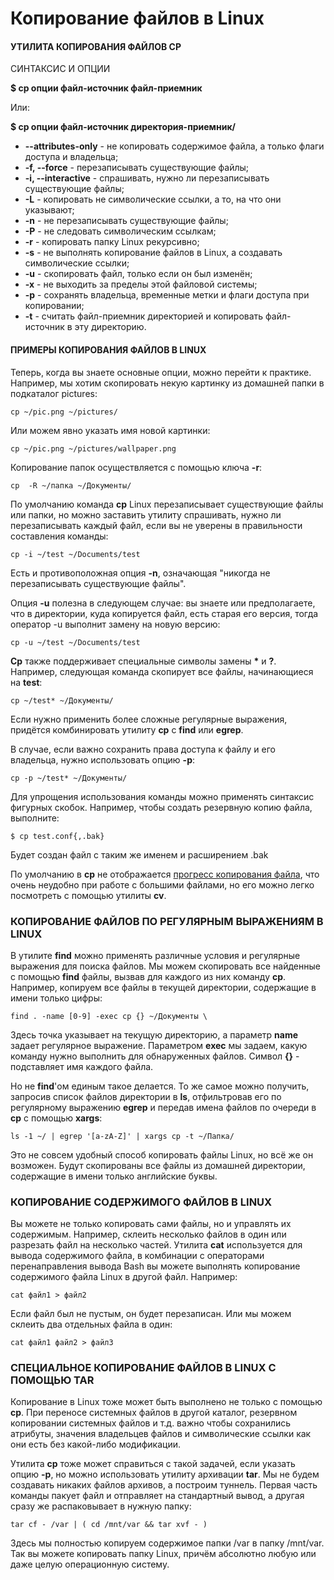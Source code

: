 # Копирование файлов в Linux

#### УТИЛИТА КОПИРОВАНИЯ ФАЙЛОВ CP

СИНТАКСИС И ОПЦИИ

**$ cp опции файл-источник файл-приемник**

Или:

**$ cp опции файл-источник директория-приемник/**

* **--attributes-only** - не копировать содержимое файла, а только флаги доступа и владельца;
* **-f, --force** - перезаписывать существующие файлы;
* **-i, --interactive** - спрашивать, нужно ли перезаписывать существующие файлы;
* **-L** - копировать не символические ссылки, а то, на что они указывают;
* **-n** - не перезаписывать существующие файлы;
* **-P** - не следовать символическим ссылкам;
* **-r** - копировать папку Linux рекурсивно;
* **-s** - не выполнять копирование файлов в Linux, а создавать символические ссылки;
* **-u** - скопировать файл, только если он был изменён;
* **-x** - не выходить за пределы этой файловой системы;
* **-p** - сохранять владельца, временные метки и флаги доступа при копировании;
* **-t** - считать файл-приемник директорией и копировать файл-источник в эту директорию.

#### ПРИМЕРЫ КОПИРОВАНИЯ ФАЙЛОВ В LINUX

Теперь, когда вы знаете основные опции, можно перейти к практике. Например, мы хотим скопировать некую картинку из домашней папки в подкаталог pictures:

 `cp ~/pic.png ~/pictures/`

Или можем явно указать имя новой картинки:

 `cp ~/pic.png ~/pictures/wallpaper.png`

Копирование папок осуществляется с помощью ключа **-r**:

 `cp  -R ~/папка ~/Документы/`

По умолчанию команда **cp** Linux перезаписывает существующие файлы или папки, но можно заставить утилиту спрашивать, нужно ли перезаписывать каждый файл, если вы не уверены в правильности составления команды:

 `cp -i ~/test ~/Documents/test`

Есть и противоположная опция **-n**, означающая "никогда не перезаписывать существующие файлы".

Опция **-u** полезна в следующем случае: вы знаете или предполагаете, что в директории, куда копируется файл, есть старая его версия, тогда оператор -u выполнит замену на новую версию:

 `cp -u ~/test ~/Documents/test`

**Сp** также поддерживает специальные символы замены **\*** и **?**. Например, следующая команда скопирует все файлы, начинающиеся на **test**:

 `cp ~/test* ~/Документы/`

Если нужно применить более сложные регулярные выражения, придётся комбинировать утилиту **cp** с **find** или **egrep**.

В случае, если важно сохранить права доступа к файлу и его владельца, нужно использовать опцию **-p**:

 `cp -p ~/test* ~/Документы/`

Для упрощения использования команды можно применять синтаксис фигурных скобок. Например, чтобы создать резервную копию файла, выполните:

`$ cp test.conf{,.bak}`

Будет создан файл с таким же именем и расширением .bak

По умолчанию в **cp** не отображается [прогресс копирования файла](https://losst.ru/kak-posmotret-progress-komandy-v-linux), что очень неудобно при работе с большими файлами, но его можно легко посмотреть с помощью утилиты **cv**.

### КОПИРОВАНИЕ ФАЙЛОВ ПО РЕГУЛЯРНЫМ ВЫРАЖЕНИЯМ В LINUX

В утилите **find** можно применять различные условия и регулярные выражения для поиска файлов. Мы можем скопировать все найденные с помощью **find** файлы, вызвав для каждого из них команду **cp**. Например, копируем все файлы в текущей директории, содержащие в имени только цифры:

 `find . -name [0-9] -exec cp {} ~/Документы \`

Здесь точка указывает на текущую директорию, а параметр **name** задает регулярное выражение. Параметром **exec** мы задаем, какую команду нужно выполнить для обнаруженных файлов. Символ **{}** - подставляет имя каждого файла.

Но не **find**'ом единым такое делается. То же самое можно получить, запросив список файлов директории в **ls**, отфильтровав его по регулярному выражению **egrep** и передав имена файлов по очереди в **cp** с помощью **xargs**:

 `ls -1 ~/ | egrep '[a-zA-Z]' | xargs cp -t ~/Папка/`

Это не совсем удобный способ копировать файлы Linux, но всё же он возможен. Будут скопированы все файлы из домашней директории, содержащие в имени только английские буквы.

### КОПИРОВАНИЕ СОДЕРЖИМОГО ФАЙЛОВ В LINUX

Вы можете не только копировать сами файлы, но и управлять их содержимым. Например, склеить несколько файлов в один или разрезать файл на несколько частей. Утилита **cat** используется для вывода содержимого файла, в комбинации с операторами перенаправления вывода Bash вы можете выполнять копирование содержимого файла Linux в другой файл. Например:

 `cat файл1 > файл2`

Если файл был не пустым, он будет перезаписан. Или мы можем склеить два отдельных файла в один:

 `cat файл1 файл2 > файл3`

### СПЕЦИАЛЬНОЕ КОПИРОВАНИЕ ФАЙЛОВ В LINUX С ПОМОЩЬЮ TAR

Копирование в Linux тоже может быть выполнено не только с помощью **cp**. При переносе системных файлов в другой каталог, резервном копировании системных файлов и т.д. важно чтобы сохранились атрибуты, значения владельцев файлов и символические ссылки как они есть без какой-либо модификации.

Утилита **cp** тоже может справиться с такой задачей, если указать опцию **-p**, но можно использовать утилиту архивации **tar**. Мы не будем создавать никаких файлов архивов, а построим туннель. Первая часть команды пакует файл и отправляет на стандартный вывод, а другая сразу же распаковывает в нужную папку:

 `tar cf - /var | ( cd /mnt/var && tar xvf - )`

Здесь мы полностью копируем содержимое папки /var в папку /mnt/var. Так вы можете копировать папку Linux, причём абсолютно любую или даже целую операционную систему.

